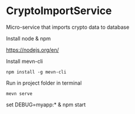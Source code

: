 # CryptoImportService

Micro-service that imports crypto data to database

Install node & npm

https://nodejs.org/en/

Install mevn-cli
```
npm install -g mevn-cli
```

Run in project folder in terminal
```
mevn serve
```


set DEBUG=myapp:* & npm start